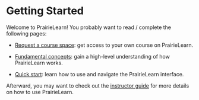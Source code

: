# Getting Started

Welcome to PrairieLearn! You probably want to read / complete the following pages:

- [Request a course space](../requestCourse/index.md): get access to your own course on PrairieLearn.

- [Fundamental concepts](../concepts/index.md): gain a high-level understanding of how PrairieLearn works.

- [Quick start](../getStarted.md): learn how to use and navigate the PrairieLearn interface.

Afterward, you may want to check out the [instructor guide](../instructor-guide/index.md) for more details on how to use PrairieLearn.
